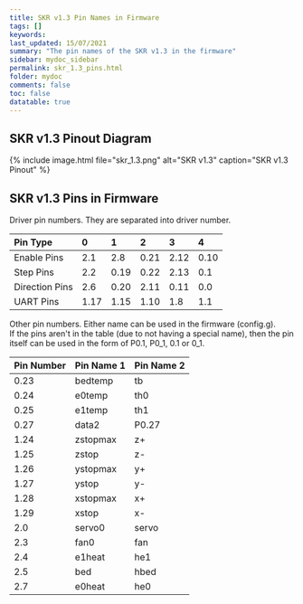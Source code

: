 ```yaml
---
title: SKR v1.3 Pin Names in Firmware
tags: []
keywords: 
last_updated: 15/07/2021
summary: "The pin names of the SKR v1.3 in the firmware"
sidebar: mydoc_sidebar
permalink: skr_1.3_pins.html
folder: mydoc
comments: false
toc: false
datatable: true
---
```


## SKR v1.3 Pinout Diagram

{% include image.html file="skr_1.3.png" alt="SKR v1.3" caption="SKR v1.3 Pinout" %}

## SKR v1.3 Pins in Firmware

Driver pin numbers. They are separated into driver number.

<div class="datatable-begin"></div>

|Pin Type|0|1|2|3|4|
| :------------- |:-------------|:-------------|:-------------|:-------------|:-------------|
|Enable Pins|2.1|2.8|0.21|2.12|0.10|
|Step Pins|2.2|0.19|0.22|2.13|0.1|
|Direction Pins|2.6|0.20|2.11|0.11|0.0|
|UART Pins|1.17|1.15|1.10|1.8|1.1|

<div class="datatable-end"></div>

Other pin numbers. Either name can be used in the firmware (config.g).  
If the pins aren't in the table (due to not having a special name), then the pin itself can be used in the form of P0.1, P0_1, 0.1 or 0_1.  

<div class="datatable-begin"></div>

|Pin Number|Pin Name 1|Pin Name 2|
| :------------- |:-------------|:-------------|
|0.23|bedtemp|tb|
|0.24|e0temp|th0|
|0.25|e1temp|th1|
|0.27|data2|P0.27|
|1.24|zstopmax|z+|
|1.25|zstop|z-|
|1.26|ystopmax|y+|
|1.27|ystop|y-|
|1.28|xstopmax|x+|
|1.29|xstop|x-|
|2.0|servo0|servo|
|2.3|fan0|fan|
|2.4|e1heat|he1|
|2.5|bed|hbed|
|2.7|e0heat|he0|

<div class="datatable-end"></div>